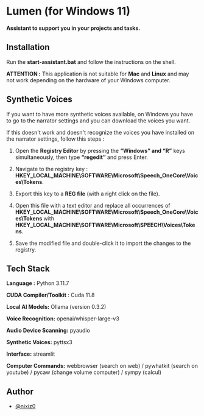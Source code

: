 
# **Lumen** (for Windows 11)

**Assistant to support you in your projects and tasks.**


## Installation

Run the **start-assistant.bat** and follow the instructions on the shell.

**ATTENTION :**
This application is not suitable for **Mac** and **Linux** and may not work depending on the hardware of your Windows computer.
## Synthetic Voices

If you want to have more synthetic voices available, on Windows you have to go to the narrator settings and you can download the voices you want.

If this doesn't work and doesn't recognize the voices you have installed on the narrator settings, follow this steps :
1. Open the **Registry Editor** by pressing the **“Windows” and “R”** keys simultaneously, then type **“regedit”** and press Enter.

2. Navigate to the registry key : **HKEY_LOCAL_MACHINE\SOFTWARE\Microsoft\Speech_OneCore\Voices\Tokens**.

3. Export this key to a **REG file** (with a right click on the file).

4. Open this file with a text editor and replace all occurrences of **HKEY_LOCAL_MACHINE\SOFTWARE\Microsoft\Speech_OneCore\Voices\Tokens** 
with **HKEY_LOCAL_MACHINE\SOFTWARE\Microsoft\SPEECH\Voices\Tokens**.

5. Save the modified file and double-click it to import the changes to the registry.


## Tech Stack

**Language :** Python 3.11.7

**CUDA Compiler/Toolkit** : Cuda 11.8

**Local AI Models:** Ollama (version 0.3.2)

**Voice Recognition:** openai/whisper-large-v3

**Audio Device Scanning:** pyaudio

**Synthetic Voices:** pyttsx3

**Interface:** streamlit

**Computer Commands:** webbrowser (search on web) / pywhatkit (search on youtube) / pycaw (change volume computer) / sympy (calcul)


## Author

- [@nixiz0](https://github.com/nixiz0)
